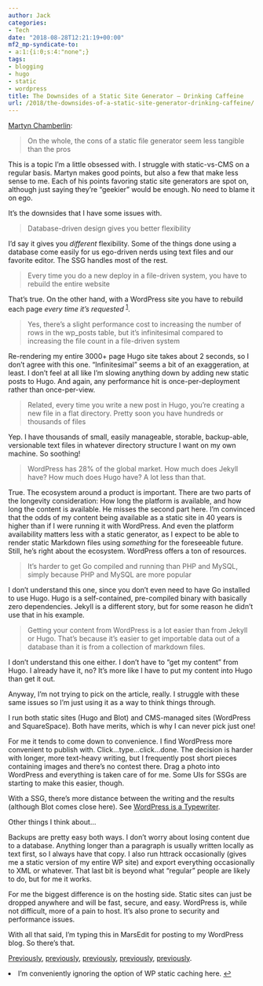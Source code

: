 ```yaml
---
author: Jack
categories:
- Tech
date: "2018-08-28T12:21:19+00:00"
mf2_mp-syndicate-to:
- a:1:{i:0;s:4:"none";}
tags:
- blogging
- hugo
- static
- wordpress
title: The Downsides of a Static Site Generator – Drinking Caffeine
url: /2018/the-downsides-of-a-static-site-generator-drinking-caffeine/
---
```

<a class="u-like-of" href="https://www.drinkingcaffeine.com/2018/08/26/the-downsides-of-a-static-site-generator/" rel="like-of">Martyn Chamberlin</a>:

> On the whole, the cons of a static file generator seem less tangible than the pros

This is a topic I&#8217;m a little obsessed with. I struggle with static-vs-CMS on a regular basis. Martyn makes good points, but also a few that make less sense to me. Each of his points favoring static site generators are spot on, although just saying they&#8217;re &#8220;geekier&#8221; would be enough. No need to blame it on ego.

It&#8217;s the downsides that I have some issues with.

> Database-driven design gives you better flexibility

I&#8217;d say it gives you _different_ flexibility. Some of the things done using a database come easily for us ego-driven nerds using text files and our favorite editor. The SSG handles most of the rest.

> Every time you do a new deploy in a file-driven system, you have to rebuild the entire website

That&#8217;s true. On the other hand, with a WordPress site you have to rebuild each page _every time it&#8217;s requested_ <sup id="fnref-1764-cache"><a class="jetpack-footnote" href="#fn-1764-cache">1</a></sup>.

> Yes, there’s a slight performance cost to increasing the number of rows in the wp_posts table, but it’s infinitesimal compared to increasing the file count in a file-driven system

Re-rendering my entire 3000+ page Hugo site takes about 2 seconds, so I don&#8217;t agree with this one. &#8220;Infinitesimal&#8221; seems a bit of an exaggeration, at least. I don&#8217;t feel at all like I&#8217;m slowing anything down by adding new static posts to Hugo. And again, any performance hit is once-per-deployment rather than once-per-view.

> Related, every time you write a new post in Hugo, you’re creating a new file in a flat directory. Pretty soon you have hundreds or thousands of files

Yep. I have thousands of small, easily manageable, storable, backup-able, versionable text files in whatever directory structure I want on my own machine. So soothing!

> WordPress has 28% of the global market. How much does Jekyll have? How much does Hugo have? A lot less than that.

True. The ecosystem around a product is important. There are two parts of the longevity consideration: How long the platform is available, and how long the content is available. He misses the second part here. I&#8217;m convinced that the odds of my content being available as a static site in 40 years is higher than if I were running it with WordPress. And even the platform availability matters less with a static generator, as I expect to be able to render static Markdown files using _something_ for the foreseeable future. Still, he&#8217;s right about the ecosystem. WordPress offers a ton of resources.

> It’s harder to get Go compiled and running than PHP and MySQL, simply because PHP and MySQL are more popular

I don&#8217;t understand this one, since you don&#8217;t even need to have Go installed to use Hugo. Hugo is a self-contained, pre-compiled binary with basically zero dependencies. Jekyll is a different story, but for some reason he didn&#8217;t use that in his example.

> Getting your content from WordPress is a lot easier than from Jekyll or Hugo. That’s because it’s easier to get importable data out of a database than it is from a collection of markdown files.

I don&#8217;t understand this one either. I don&#8217;t have to &#8220;get my content&#8221; from Hugo. I already have it, no? It&#8217;s more like I have to put my content into Hugo than get it out.

Anyway, I&#8217;m not trying to pick on the article, really. I struggle with these same issues so I&#8217;m just using it as a way to think things through.

I run both static sites (Hugo and Blot) and CMS-managed sites (WordPress and SquareSpace). Both have merits, which is why I can never pick just one!

For me it tends to come down to convenience. I find WordPress more convenient to publish with. Click&#8230;type&#8230;click&#8230;done. The decision is harder with longer, more text-heavy writing, but I frequently post short pieces containing images and there&#8217;s no contest there. Drag a photo into WordPress and everything is taken care of for me. Some UIs for SSGs are starting to make this easier, though.

With a SSG, there&#8217;s more distance between the writing and the results (although Blot comes close here). See [WordPress is a Typewriter][1].

Other things I think about&#8230;

Backups are pretty easy both ways. I don&#8217;t worry about losing content due to a database. Anything longer than a paragraph is usually written locally as text first, so I always have that copy. I also run httrack occasionally (gives me a static version of my entire WP site) and export everything occasionally to XML or whatever. That last bit is beyond what &#8220;regular&#8221; people are likely to do, but for me it works.

For me the biggest difference is on the hosting side. Static sites can just be dropped anywhere and will be fast, secure, and easy. WordPress is, while not difficult, more of a pain to host. It&#8217;s also prone to security and performance issues.

With all that said, I&#8217;m typing this in MarsEdit for posting to my WordPress blog. So there&#8217;s that.

[Previously][2], [previously][1], [previously][3], [previously][4], [previously][5].

<li id="fn-1764-cache">
  I&#8217;m conveniently ignoring the option of WP static caching here. <a href="#fnref-1764-cache">↩</a></fn></footnotes>

 [1]: /2017/wordpress-is-a-typewriter/
 [2]: /2016/leaning-toward-static-again/
 [3]: /2009/wordpress-vs-static/
 [4]: /2016/hugo/
 [5]: /2016/almost-switched-to-wordpress-again/